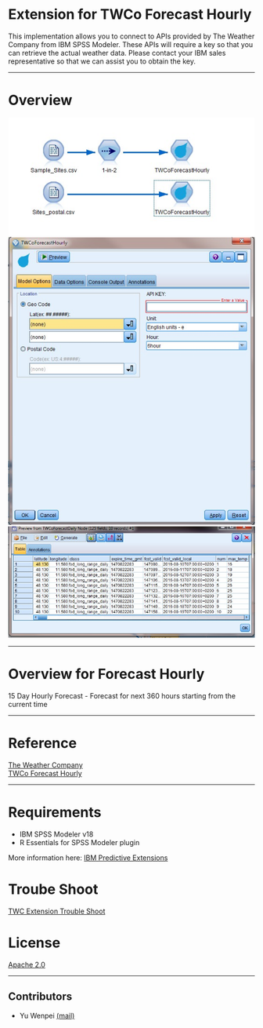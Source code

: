 # Extension for TWCo Forecast Hourly
This implementation allows you to connect to APIs provided by The Weather Company from IBM SPSS Modeler. These APIs will require a key so that you can retrieve the actual weather data. Please contact your IBM sales representative so that we can assist you to obtain the key. 

---
# Overview

![Screenshot](./Screenshot/stream.jpg)
![Screenshot1](./Screenshot/node.jpg)
![Screenshot2](./Screenshot/output.jpg)

---
# Overview for Forecast Hourly
15 Day Hourly Forecast - Forecast for next 360 hours starting from the current time

---
# Reference
[The Weather Company](http://www.theweathercompany.com/)  
[TWCo Forecast Hourly](http://goo.gl/IJhhvZ)

---
# Requirements

- IBM SPSS Modeler v18
- R Essentials for SPSS Modeler plugin 

More information here: [IBM Predictive Extensions][2]


# Troube Shoot
[TWC Extension Trouble Shoot](https://github.com/IBMPredictiveAnalytics/TWCo_Document/blob/master/twc%20extension%20trouble%20shoot.md)


# License

[Apache 2.0][1]

---
Contributors
---
- Yu Wenpei [(mail)](yuwenp@cn.ibm.com)

[1]:http://www.apache.org/licenses/LICENSE-2.0.html
[2]:https://developer.ibm.com/predictiveanalytics/downloads/#tab2
